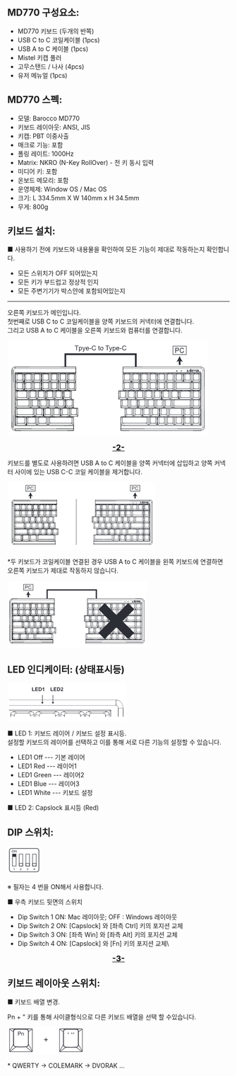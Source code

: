 ## MD770 구성요소:

- MD770 키보드 (두개의 반쪽)
- USB C to C 코일케이블 (1pcs)
- USB A to C 케이블 (1pcs)
- Mistel 키캡 풀러
- 고무스탠드 / 나사 (4pcs)
- 유저 메뉴얼 (1pcs)

## MD770 스펙:

- 모델: Barocco MD770
- 키보드 레이아웃: ANSI, JIS
- 키캡: PBT 이중사출
- 매크로 기능: 포함
- 폴링 레이트: 1000Hz
- Matrix: NKRO (N-Key RollOver) - 전 키 동시 입력
- 미디어 키: 포함
- 온보드 메모리: 포함
- 운영체제: Window OS / Mac OS
- 크기: L 334.5mm X W 140mm x H 34.5mm
- 무게: 800g

## 키보드 설치:

■ 사용하기 전에 키보드와 내용물을 확인하여 모든 기능이 제대로 작동하는지 확인합니다.
- 모든 스위치가 OFF 되어있는지
- 모든 키가 부드럽고 정상적 인지
- 모든 주변기기가 박스안에 포함되어있는지

---

오른쪽 키보드가 메인입니다.<br>
첫번째로 USB C to C 코일케이블을 양쪽 키보드의 커넥터에 연결합니다.<br>
그리고 USB A to C 케이블을 오른쪽 키보드와 컴퓨터를 연결합니다.

![alt text](img/1.png)


<div style="text-align: center; font-size: 18px; font-weight: bold;">
  <span style="margin: 0 5px; color: #000000; text-decoration: underline;">-2-</span>
</div>


키보드를 별도로 사용하려면 USB A to C 케이블을 양쪽 커넥터에 삽입하고 양쪽 커넥터 사이에 있는 USB C-C 코일 케이블을 제거합니다.

![alt text](img/2.png)

 
\*두 키보드가 코일케이블 연결된 경우 USB A to C  케이블을 왼쪽 키보드에 연결하면 오른쪽 키보드가 제대로 작동하지 않습니다.

![alt text](img/3.png)

## LED 인디케이터: (상태표시등)

![alt text](img/4.png)

■ LED 1: 키보드 레이어 / 키보드 설정 표시등.<br>
설정할 키보드의 레이어를 선택하고 이를 통해 서로 다른 기능의 설정할 수 있습니다.

- LED1 Off  --- 기본 레이어
- LED1 Red  --- 레이어1
- LED1 Green    --- 레이어2
- LED1 Blue --- 레이어3
- LED1 White    --- 키보드 설정

■ LED 2: Capslock 표시등 (Red)

## DIP 스위치:

![alt text](img/12.png)

※ 필자는 4 번을 ON해서 사용합니다.

■ 우측 키보드 뒷면의 스위치
- Dip Switch 1 ON: Mac 레이아웃; OFF : Windows 레이아웃
- Dip Switch 2 ON: [Capslock] 와 [좌측 Ctrl] 키의 포지션 교체
- Dip Switch 3 ON: [좌측 Win] 와 [좌측 Alt] 키의 포지션 교체
- Dip Switch 4 ON: [Capslock] 와 [Fn] 키의 포지션 교체\


<div style="text-align: center; font-size: 18px; font-weight: bold;">
  <span style="margin: 0 5px; color: #000000; text-decoration: underline;">-3-</span>
</div>


## 키보드 레이아웃 스위치:

■ 키보드 배열 변경.

Pn + " 키를 통해 사이클형식으로 다른 키보드 배열을 선택 할 수있습니다.

![alt text](img/5.png)

\* QWERTY -> COLEMARK -> DVORAK ...